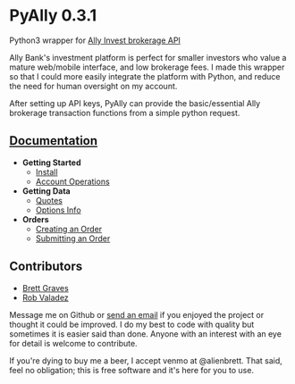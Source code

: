 # PyAlly 0.3.1
Python3 wrapper for [Ally Invest brokerage API](https://www.ally.com/api/invest/documentation/getting-started/ "Ally Invest API")

Ally Bank's investment platform is perfect for smaller investors who value a mature web/mobile interface, and low brokerage fees. I made this wrapper so that I could more easily integrate the platform with Python, and reduce the need for human oversight on my account.

After setting up API keys, PyAlly can provide the basic/essential Ally brokerage transaction functions from a simple python request.


## [Documentation](https://github.com/alienbrett/PyAlly/wiki)
* **Getting Started**
    * [Install](https://github.com/alienbrett/PyAlly/wiki/Installation)
    * [Account Operations](https://github.com/alienbrett/PyAlly/wiki/Account-Operations)
* **Getting Data**
    * [Quotes](https://github.com/alienbrett/PyAlly/wiki/Getting-Quotes)
    * [Options Info](https://github.com/alienbrett/PyAlly/wiki/Option-Contracts)
* **Orders**
    * [Creating an Order](https://github.com/alienbrett/PyAlly/wiki/Order-Creation)
    * [Submitting an Order](https://github.com/alienbrett/PyAlly/wiki/Order-operations)

## Contributors
* [Brett Graves](https://github.com/alienbrett)
* [Rob Valadez](https://github.com/Rob-Valdez)

Message me on Github or [send an email](mailto:alienbrett648@gmail.com) if you enjoyed the project or thought it could be improved. I do my best to code with quality but sometimes it is easier said than done. Anyone with an interest with an eye for detail is welcome to contribute.

If you're dying to buy me a beer, I accept venmo at @alienbrett. That said, feel no obligation; this is free software and it's here for you to use.
